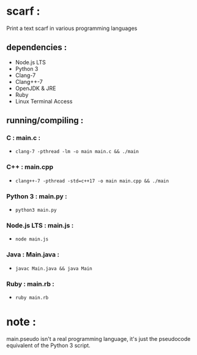 # scarf :
Print a text scarf in various programming languages

## dependencies :
* Node.js LTS
* Python 3
* Clang-7
* Clang++-7
* OpenJDK & JRE
* Ruby
* Linux Terminal Access

## running/compiling :
### C : main.c :
* `clang-7 -pthread -lm -o main main.c && ./main`

### C++ : main.cpp
*  `clang++-7 -pthread -std=c++17 -o main main.cpp && ./main`

### Python 3 : main.py :
* `python3 main.py`

### Node.js LTS : main.js :
* `node main.js`

### Java : Main.java :
* `javac Main.java && java Main`

### Ruby : main.rb :
*  `ruby main.rb`

# note :
main.pseudo isn't a real programming language, it's just the pseudocode equivalent of the Python 3 script.
